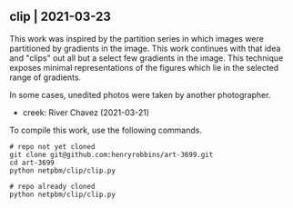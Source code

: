 ## clip | 2021-03-23

This work was inspired by the partition series in which images were partitioned
by gradients in the image. This work continues with that idea and "clips" out
all but a select few gradients in the image. This technique exposes minimal
representations of the figures which lie in the selected range of gradients.

In some cases, unedited photos were taken by another photographer.
- creek: River Chavez (2021-03-21)

To compile this work, use the following commands.

```
# repo not yet cloned
git clone git@github.com:henryrobbins/art-3699.git
cd art-3699
python netpbm/clip/clip.py

# repo already cloned
python netpbm/clip/clip.py
```